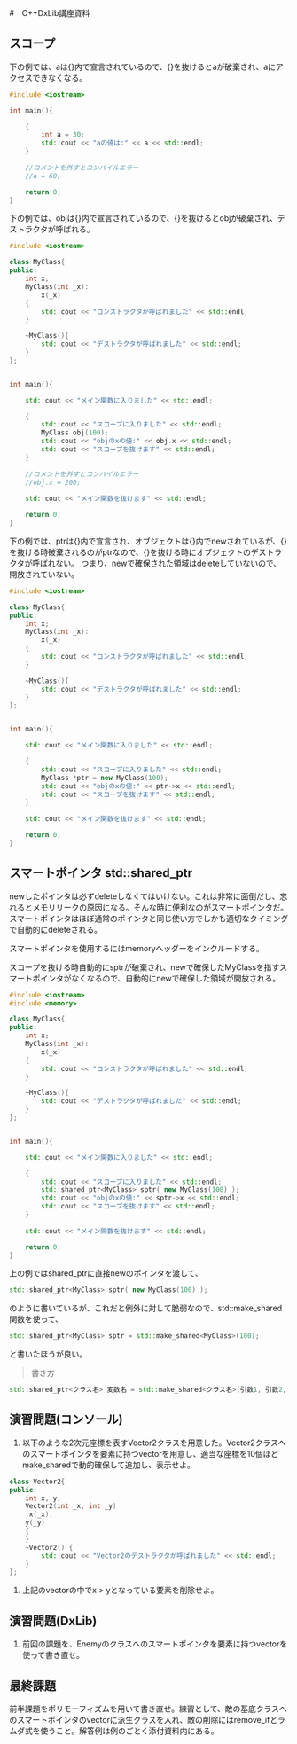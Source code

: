 #　C++DxLib講座資料

## スコープ

下の例では、aは{}内で宣言されているので、{}を抜けるとaが破棄され、aにアクセスできなくなる。

```cpp
#include <iostream>

int main(){

	{
		int a = 30;
		std::cout << "aの値は:" << a << std::endl;
	}
	
	//コメントを外すとコンパイルエラー
	//a = 60;

	return 0;
}
```

下の例では、objは{}内で宣言されているので、{}を抜けるとobjが破棄され、デストラクタが呼ばれる。

```cpp
#include <iostream>

class MyClass{
public:
	int x;
	MyClass(int _x):
		x(_x)
	{
		std::cout << "コンストラクタが呼ばれました" << std::endl;
	}

	~MyClass(){
		std::cout << "デストラクタが呼ばれました" << std::endl;
	}
};


int main(){

	std::cout << "メイン関数に入りました" << std::endl;

	{
		std::cout << "スコープに入りました" << std::endl;
		MyClass obj(100);
		std::cout << "objのxの値:" << obj.x << std::endl;
		std::cout << "スコープを抜けます" << std::endl;
	}
	
	//コメントを外すとコンパイルエラー
	//obj.x = 200;
	
	std::cout << "メイン関数を抜けます" << std::endl;

	return 0;
}
```

下の例では、ptrは{}内で宣言され、オブジェクトは{}内でnewされているが、{}を抜ける時破棄されるのがptrなので、{}を抜ける時にオブジェクトのデストラクタが呼ばれない。
つまり、newで確保された領域はdeleteしていないので、開放されていない。

```cpp
#include <iostream>

class MyClass{
public:
	int x;
	MyClass(int _x):
		x(_x)
	{
		std::cout << "コンストラクタが呼ばれました" << std::endl;
	}

	~MyClass(){
		std::cout << "デストラクタが呼ばれました" << std::endl;
	}
};


int main(){

	std::cout << "メイン関数に入りました" << std::endl;

	{
		std::cout << "スコープに入りました" << std::endl;
		MyClass *ptr = new MyClass(100);
		std::cout << "objのxの値:" << ptr->x << std::endl;
		std::cout << "スコープを抜けます" << std::endl;
	}
	
	std::cout << "メイン関数を抜けます" << std::endl;

	return 0;
}
```

## スマートポインタ std::shared_ptr

newしたポインタは必ずdeleteしなくてはいけない。これは非常に面倒だし、忘れるとメモリリークの原因になる。そんな時に便利なのがスマートポインタだ。  
スマートポインタはほぼ通常のポインタと同じ使い方でしかも適切なタイミングで自動的にdeleteされる。  

スマートポインタを使用するにはmemoryヘッダーをインクルードする。  

スコープを抜ける時自動的にsptrが破棄され、newで確保したMyClassを指すスマートポインタがなくなるので、自動的にnewで確保した領域が開放される。  

```cpp
#include <iostream>
#include <memory>

class MyClass{
public:
	int x;
	MyClass(int _x):
		x(_x)
	{
		std::cout << "コンストラクタが呼ばれました" << std::endl;
	}

	~MyClass(){
		std::cout << "デストラクタが呼ばれました" << std::endl;
	}
};


int main(){

	std::cout << "メイン関数に入りました" << std::endl;

	{
		std::cout << "スコープに入りました" << std::endl;
		std::shared_ptr<MyClass> sptr( new MyClass(100) );
		std::cout << "objのxの値:" << sptr->x << std::endl;
		std::cout << "スコープを抜けます" << std::endl;
	}
	
	std::cout << "メイン関数を抜けます" << std::endl;

	return 0;
}
```


上の例ではshared_ptrに直接newのポインタを渡して、  

```cpp
std::shared_ptr<MyClass> sptr( new MyClass(100) );
```

のように書いているが、これだと例外に対して脆弱なので、std::make_shared関数を使って、  

```cpp
std::shared_ptr<MyClass> sptr = std::make_shared<MyClass>(100);
```

と書いたほうが良い。  


> 書き方

```cpp
std::shared_ptr<クラス名> 変数名 = std::make_shared<クラス名>(引数1, 引数2, ...);
```

## 演習問題(コンソール)

1. 以下のような2次元座標を表すVector2クラスを用意した。Vector2クラスへのスマートポインタを要素に持つvectorを用意し、適当な座標を10個ほどmake_sharedで動的確保して追加し、表示せよ。

```cpp
class Vector2{
public:
	int x, y;
	Vector2(int _x, int _y)
	:x(_x),
	y(_y)
	{
	}
	~Vector2() {
		std::cout << "Vector2のデストラクタが呼ばれました" << std::endl;
	}
};
```

1. 上記のvectorの中でx > yとなっている要素を削除せよ。


## 演習問題(DxLib)

1. 前回の課題を、Enemyのクラスへのスマートポインタを要素に持つvectorを使って書き直せ。  

##  最終課題
前半課題をポリモーフィズムを用いて書き直せ。練習として、敵の基底クラスへのスマートポインタのvectorに派生クラスを入れ、敵の削除にはremove_ifとラムダ式を使うこと。解答例は例のごとく添付資料内にある。  
